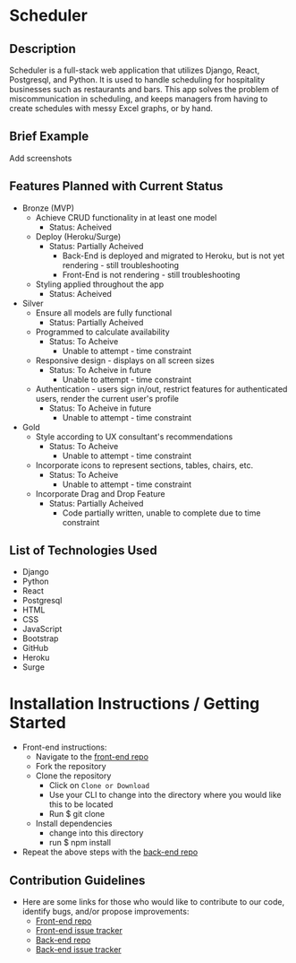 
# Scheduler
## Description
Scheduler is a full-stack web application that utilizes Django, React, Postgresql, and Python.  It is used to handle scheduling for hospitality businesses such as restaurants and bars.  This app solves the problem of miscommunication in scheduling, and keeps managers from having to create schedules with messy Excel graphs, or by hand.
## Brief Example
Add screenshots
## Features Planned with Current Status
* Bronze (MVP)
  * Achieve CRUD functionality in at least one model
    * Status: Acheived
  * Deploy (Heroku/Surge)
    * Status: Partially Acheived
      * Back-End is deployed and migrated to Heroku, but is not yet rendering - still troubleshooting
      * Front-End is not rendering - still troubleshooting
  * Styling applied throughout the app
    * Status: Acheived
* Silver
  * Ensure all models are fully functional
    * Status: Partially Acheived
  * Programmed to calculate availability
    * Status: To Acheive
      * Unable to attempt - time constraint
  * Responsive design - displays on all screen sizes
    * Status: To Acheive in future
      * Unable to attempt - time constraint
  * Authentication - users sign in/out, restrict features for authenticated users, render the current user's profile
    * Status: To Acheive in future
      * Unable to attempt - time constraint
* Gold
  * Style according to UX consultant's recommendations
    * Status: To Acheive
      * Unable to attempt - time constraint
  * Incorporate icons to represent sections, tables, chairs, etc.
    * Status: To Acheive
      * Unable to attempt - time constraint
  * Incorporate Drag and Drop Feature
    * Status: Partially Acheived
      * Code partially written, unable to complete due to time constraint
## List of Technologies Used
* Django
* Python
* React
* Postgresql
* HTML
* CSS
* JavaScript
* Bootstrap
* GitHub
* Heroku
* Surge
# Installation Instructions / Getting Started
* Front-end instructions:
  * Navigate to the [front-end repo](https://github.com/rc1336/scheduler-fe)
  * Fork the repository
  * Clone the repository
    * Click on `Clone or Download`
    * Use your CLI to change into the directory where you would like this to be located
    * Run $ git clone <clone link provided by GitHub>
  * Install dependencies
    * change into this directory
    * run $ npm install
* Repeat the above steps with the [back-end repo](https://github.com/CourtneyLTyler/scheduler-be)
## Contribution Guidelines
* Here are some links for those who would like to contribute to our code, identify bugs, and/or propose improvements:
  * [Front-end repo](https://github.com/rc1336/scheduler-fe)
  * [Front-end issue tracker](https://github.com/rc1336/scheduler-fe/issues)
  * [Back-end repo](https://github.com/CourtneyLTyler/scheduler-be)
  * [Back-end issue tracker](https://github.com/CourtneyLTyler/scheduler-be/issues)